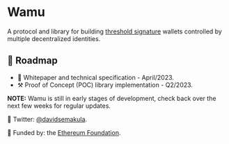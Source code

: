# Wamu

A protocol and library for building [threshold signature](https://academy.binance.com/en/articles/threshold-signatures-explained) wallets controlled by multiple decentralized identities.

## 🚀 Roadmap
- 📖 Whitepaper and technical specification - April/2023.
- ⚒️ Proof of Concept (POC) library implementation - Q2/2023.

**NOTE:** Wamu is still in early stages of development, check back over the next few weeks for regular updates.

💬 Twitter: [@davidsemakula](https://twitter.com/davidsemakula).

🌱 Funded by: the [Ethereum Foundation](https://esp.ethereum.foundation/).